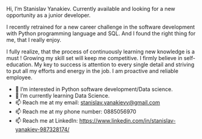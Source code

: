 Hi, I’m Stanislav Yanakiev. Currently available and looking for a new opportunity as a junior developer.

I recently retrained for a new career challenge in the software development with Python programming language and SQL. And I found the right thing for me, that I really enjoy.

I fully realize, that the process of continuously learning new knowledge is a must ! Growing my skill set will keep me competitive. I firmly believe in self-education.
My key to success is attention to every single detail and striving to put all my efforts and energy in the job. I am proactive and reliable employee. 

- 👀 I’m interested in Python software development/Data science.
- 🌱 I’m currently learning Data Science.
- 📫 Reach me at my email: stanislav.yanakievv@gmail.com 
-  📫 Reach me at my phone number:  0885056970
-  📫 Reach me at LinkedIn: https://www.linkedin.com/in/stanislav-yanakiev-987328174/
